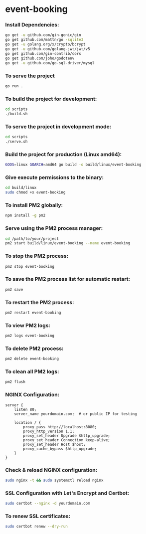 # event-booking

### Install Dependencies:

```bash
go get -u github.com/gin-gonic/gin
go get github.com/mattn/go -sqlite3
go get -u golang.org/x/crypto/bcrypt
go get -u github.com/golang-jwt/jwt/v5
go get github.com/gin-contrib/cors
go get github.com/joho/godotenv
go get -u github.com/go-sql-driver/mysql
```

### To serve the project

```bash
go run .
```

### To build the project for development:

```bash
cd scripts
./build.sh
```

### To serve the project in development mode:

```bash
cd scripts
./serve.sh
```

### Build the project for production (Linux amd64):

```bash
GOOS=linux GOARCH=amd64 go build -o build/linux/event-booking
```

### Give execute permissions to the binary:

```bash
cd build/linux
sudo chmod +x event-booking
```

### To install PM2 globally:

```bash
npm install -g pm2
```

### Serve using the PM2 process manager:

```bash
cd /path/to/your/project
pm2 start build/linux/event-booking --name event-booking
```

### To stop the PM2 process:

```bash
pm2 stop event-booking
```

### To save the PM2 process list for automatic restart:

```bash
pm2 save
```

### To restart the PM2 process:

```bash
pm2 restart event-booking
```

### To view PM2 logs:

```bash
pm2 logs event-booking
```

### To delete PM2 process:

```bash
pm2 delete event-booking
```

### To clean all PM2 logs:

```bash
pm2 flush
```

### NGINX Configuration:

```nginx
server {
    listen 80;
    server_name yourdomain.com;  # or public IP for testing

    location / {
        proxy_pass http://localhost:8080;
        proxy_http_version 1.1;
        proxy_set_header Upgrade $http_upgrade;
        proxy_set_header Connection keep-alive;
        proxy_set_header Host $host;
        proxy_cache_bypass $http_upgrade;
    }
}
```

### Check & reload NGINX configuration:

```bash
sudo nginx -t && sudo systemctl reload nginx
```

### SSL Configuration with Let's Encrypt and Certbot:

```bash
sudo certbot --nginx -d yourdomain.com
```

### To renew SSL certificates:

```bash
sudo certbot renew --dry-run
```